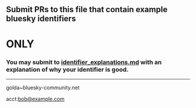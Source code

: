 ## Submit PRs to this file that contain example bluesky identifiers
# ONLY 

### You may submit to [identifier_explanations.md](identifier_explanations.md) with an explanation of why your identifier is good.
----



golda~bluesky-community.net

acct:bob@example.com
